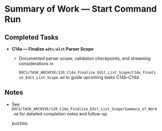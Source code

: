 # Summary of Work — Start Command Run

## Completed Tasks

- **C14a — Finalize `edts/elst` Parser Scope**
  - Documented parser scope, validation checkpoints, and streaming considerations in

    `DOCS/TASK_ARCHIVE/120_C14a_Finalize_Edit_List_Scope/C14a_Finalize_Edit_List_Scope.md` to guide upcoming tasks C14b–C14d.

## Notes

- See `DOCS/TASK_ARCHIVE/120_C14a_Finalize_Edit_List_Scope/Summary_of_Work.md` for detailed completion notes and follow-up

  puzzles.
